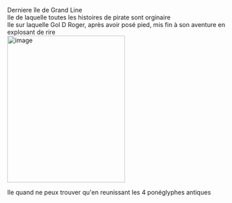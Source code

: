 Derniere île de Grand Line  
Ile de laquelle toutes les histoires de pirate sont orginaire  
Ile sur laquelle Gol D Roger, après avoir posé pied, mis fin à son aventure en explosant de rire  
<img width="271" height="339" alt="image" src="https://github.com/user-attachments/assets/1965dd2b-4993-4cc2-b808-4c9de9495efc" />


Ile quand ne peux trouver qu'en reunissant les 4 ponéglyphes antiques

